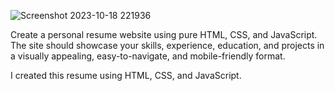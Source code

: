 ![Screenshot 2023-10-18 221936](https://github.com/waseprisca0/My-resume-site-development/assets/117096121/c4f9b657-e7a6-40ce-ad93-e4fde1bbd49b)

 Create a personal resume website using pure HTML, CSS, and JavaScript. The site should showcase your skills, experience, education, and projects in a visually appealing, easy-to-navigate, and mobile-friendly format.

 I created this resume using HTML, CSS, and JavaScript.
